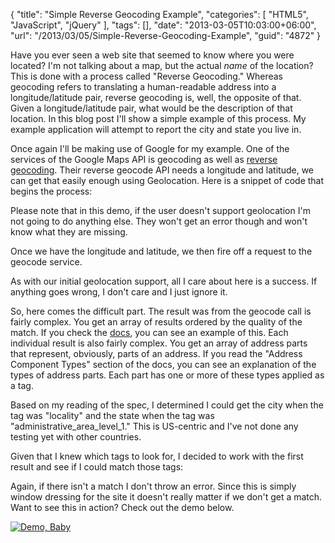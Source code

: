 {
	"title": "Simple Reverse Geocoding Example",
	"categories": [
		"HTML5",
		"JavaScript",
		"jQuery"
	],
	"tags": [],
	"date": "2013-03-05T10:03:00+06:00",
	"url": "/2013/03/05/Simple-Reverse-Geocoding-Example",
	"guid": "4872"
}

Have you ever seen a web site that seemed to know where you were located? I'm not talking about a map, but the actual <i>name</i> of the location? This is done with a process called "Reverse Geocoding." Whereas geocoding refers to translating a human-readable address into a longitude/latitude pair, reverse geocoding is, well, the opposite of that. Given a longitude/latitude pair, what would be the description of that location. In this blog post I'll show a simple example of this process. My example application will attempt to report the city and state you live in.
<!--more-->
Once again I'll be making use of Google for my example. One of the services of the Google Maps API is geocoding as well as <a href="https://developers.google.com/maps/documentation/javascript/geocoding#ReverseGeocoding">reverse geocoding</a>. Their reverse geocode API needs a longitude and latitude, we can get that easily enough using Geolocation. Here is a snippet of code that begins the process:

<script src="https://gist.github.com/cfjedimaster/5091026.js"></script>

Please note that in this demo, if the user doesn't support geolocation I'm not going to do anything else. They won't get an error though and won't know what they are missing. 

Once we have the longitude and latitude, we then fire off a request to the geocode service.

<script src="https://gist.github.com/cfjedimaster/5091031.js"></script>

As with our initial geolocation support, all I care about here is a success. If anything goes wrong, I don't care and I just ignore it. 

So, here comes the difficult part. The result was from the geocode call is fairly complex. You get an array of results ordered by the quality of the match. If you check the <a href="https://developers.google.com/maps/documentation/javascript/geocoding#ReverseGeocoding">docs</a>, you can see an example of this. Each individual result is also fairly complex. You get an array of address parts that represent, obviously, parts of an address. If you read the "Address Component Types" section of the docs, you can see an explanation of the types of address parts. Each part has one or more of these types applied as a tag. 

Based on my reading of the spec, I determined I could get the city when the tag was "locality" and the state when the tag was "administrative_area_level_1." This is US-centric and I've not done any testing yet with other countries.

Given that I knew which tags to look for, I decided to work with the first result and see if I could match those tags:

<script src="https://gist.github.com/cfjedimaster/5091064.js"></script>

Again, if there isn't a match I don't throw an error. Since this is simply window dressing for the site it doesn't really matter if we don't get a match. Want to see this in action? Check out the demo below. 

<a href="https://static.raymondcamden.com/demos/2013/mar/4/test.html"><img src="https://static.raymondcamden.com/images/icon_128.png" title="Demo, Baby" border="0"></a>